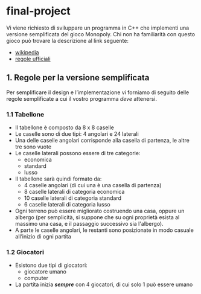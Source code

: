 # final-project

Vi viene richiesto di sviluppare un programma in C++ che implementi una versione semplificata del gioco Monopoly. Chi non ha familiarità con questo gioco può trovare la descrizione al link seguente:

* [wikipedia](https://it.wikipedia.org/wiki/Monopoly)
* [regole ufficiali](https://www.wikihow.it/Giocare-a-Monopoly)

## 1. Regole per la versione semplificata
Per semplificare il design e l’implementazione vi forniamo di seguito delle regole semplificate a cui il vostro programma *deve* attenersi.

### 1.1 Tabellone
* Il tabellone è composto da 8 x 8 caselle
* Le caselle sono di due tipi: 4 angolari e 24 laterali
* Una delle caselle angolari corrisponde alla casella di partenza, le altre tre sono vuote
* Le caselle laterali possono essere di tre categorie:
    * economica
    * standard
    * lusso
* Il tabellone sarà quindi formato da:
    * 4 caselle angolari (di cui una è una casella di partenza)
    * 8 caselle laterali di categoria economica
    * 10 caselle laterali di categoria standard
    * 6 caselle laterali di categoria lusso
* Ogni terreno può essere migliorato costruendo una casa, oppure un albergo (per semplicità, si suppone che su ogni proprietà esista al massimo una casa, e il passaggio successivo sia l'albergo).
* A parte le caselle angolari, le restanti sono posizionate in modo casuale all’inizio di ogni partita

### 1.2 Giocatori
* Esistono due tipi di giocatori:
    * giocatore umano
    * computer
* La partita inizia ***sempre*** con 4 giocatori, di cui solo 1 può essere umano

